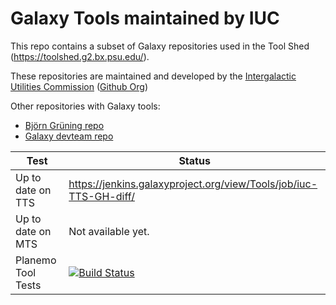 Galaxy Tools maintained by IUC
==============================

This repo contains a subset of Galaxy repositories used in the Tool Shed (https://toolshed.g2.bx.psu.edu/).

These repositories are maintained and developed by the [Intergalactic Utilities Commission](https://wiki.galaxyproject.org/IUC) ([Github Org](https://github.com/galaxy-iuc/))

Other repositories with Galaxy tools:
 * [Björn Grüning repo](https://github.com/bgruening/galaxytools)
 * [Galaxy devteam repo](https://github.com/galaxyproject/tools-devteam)

Test               |  Status
------------------ | -------
Up to date on TTS  | https://jenkins.galaxyproject.org/view/Tools/job/iuc-TTS-GH-diff/
Up to date on MTS  | Not available yet.
Planemo Tool Tests | [![Build Status](http:/jenorg/buildStatus/icon?job=IUC-Github)](http://gx.hx42.org/job/IUC-Github/)
